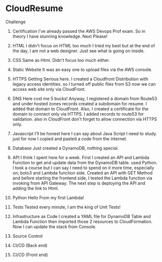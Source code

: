 # CloudResume
Challenge

1. Certification
I've already passed the AWS Devops Prof exam. So in theory I have stunning knowledge. Next Please!
2. HTML
I didn't focus on HTML too much I tried my best but at the end of the day, I am not a web designer. Just see what is going on inside.
3. CSS
Same as Html. Didn't focus too much either.
4. Static Website
It was an easy one to upload files via the AWS console.
5. HTTPS
Getting Serious here. I created a Cloudfront Distribution with legacy access identities. so I turned off public files from S3 now we can access web site only via CloudFront.
6. DNS
Here cost me 5 bucks! Anyway, I registered a domain from Route53 and under hosted zones records created a subdomain for resume. I added that domain to CloudFront. Also, I created a certificate for the domain to connect only via HTTPS. I added records to route53 for validation. also in CloudFront don't forget to allow connection via HTTPS only.
7. Javascript
I'll be honest here I can say about Java Script I need to study. just for now I copied and pasted a code from the internet.
8. Database
Just created a DynamoDB, nothing special.
9. API
I think I spent here for a week. First I created an API and Lambda Function to get and update data from the DynamoDB table. used Python. I took a course but I can say I need to spend on it more time, especially on; boto3 and Lambda function side. Created an API with GET Method and before starting the frontend side, I tested the Lambda function via invoking from API Gateway. The next step is deploying the API and adding the link to Html.
10. Python
Hello From my first Lambda!
11. Tests
Tested every minute, I am the king of Unit Tests!
12. Infrastructure as Code
I created a YAML file for DynamoDB Table and Lambda Function then imported those 2 resources to CloudFormation. Now I can update the stack from Console.
13. Source Control


14. CI/CD (Back end)



15. CI/CD (Front end)


